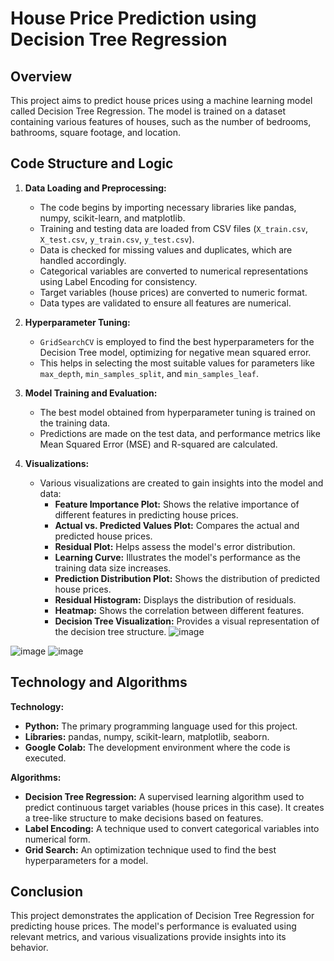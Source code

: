 # House Price Prediction using Decision Tree Regression

## Overview

This project aims to predict house prices using a machine learning model called Decision Tree Regression. The model is trained on a dataset containing various features of houses, such as the number of bedrooms, bathrooms, square footage, and location.

## Code Structure and Logic

1. **Data Loading and Preprocessing:**
   - The code begins by importing necessary libraries like pandas, numpy, scikit-learn, and matplotlib.
   - Training and testing data are loaded from CSV files (`X_train.csv`, `X_test.csv`, `y_train.csv`, `y_test.csv`).
   - Data is checked for missing values and duplicates, which are handled accordingly.
   - Categorical variables are converted to numerical representations using Label Encoding for consistency.
   - Target variables (house prices) are converted to numeric format.
   - Data types are validated to ensure all features are numerical.

2. **Hyperparameter Tuning:**
   - `GridSearchCV` is employed to find the best hyperparameters for the Decision Tree model, optimizing for negative mean squared error.
   - This helps in selecting the most suitable values for parameters like `max_depth`, `min_samples_split`, and `min_samples_leaf`.

3. **Model Training and Evaluation:**
   - The best model obtained from hyperparameter tuning is trained on the training data.
   - Predictions are made on the test data, and performance metrics like Mean Squared Error (MSE) and R-squared are calculated.

4. **Visualizations:**
   - Various visualizations are created to gain insights into the model and data:
     - **Feature Importance Plot:** Shows the relative importance of different features in predicting house prices.
     - **Actual vs. Predicted Values Plot:** Compares the actual and predicted house prices.
     - **Residual Plot:** Helps assess the model's error distribution.
     - **Learning Curve:** Illustrates the model's performance as the training data size increases.
     - **Prediction Distribution Plot:** Shows the distribution of predicted house prices.
     - **Residual Histogram:** Displays the distribution of residuals.
     - **Heatmap:** Shows the correlation between different features.
     - **Decision Tree Visualization:** Provides a visual representation of the decision tree structure.
![image](https://github.com/user-attachments/assets/6bd12dea-7f2d-4a87-8536-ea2c2c810b59)

![image](https://github.com/user-attachments/assets/3a59c8f7-84d6-4d6d-8ab0-7a5f54e08b3d)
![image](https://github.com/user-attachments/assets/e210a9b5-64da-4965-99f7-42da39e071a9)


## Technology and Algorithms

**Technology:**
- **Python:** The primary programming language used for this project.
- **Libraries:** pandas, numpy, scikit-learn, matplotlib, seaborn.
- **Google Colab:** The development environment where the code is executed.

**Algorithms:**
- **Decision Tree Regression:** A supervised learning algorithm used to predict continuous target variables (house prices in this case). It creates a tree-like structure to make decisions based on features.
- **Label Encoding:** A technique used to convert categorical variables into numerical form.
- **Grid Search:** An optimization technique used to find the best hyperparameters for a model.


## Conclusion

This project demonstrates the application of Decision Tree Regression for predicting house prices. The model's performance is evaluated using relevant metrics, and various visualizations provide insights into its behavior.
